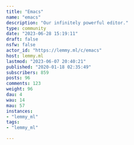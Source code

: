 ```yaml
---
title: "Emacs" 
name: "emacs"
description: "Our infinitely powerful editor."
type: community
date: "2023-06-28 15:19:11"
draft: false
nsfw: false
actor_id: "https://lemmy.ml/c/emacs"
host: lemmy.ml
lastmod: "2023-06-07 20:40:21"
published: "2020-01-18 02:35:49"
subscribers: 859
posts: 96
comments: 123
weight: 96
dau: 4
wau: 14
mau: 57
instances:
- "lemmy_ml"
tags: 
- "lemmy_ml"

---
```

